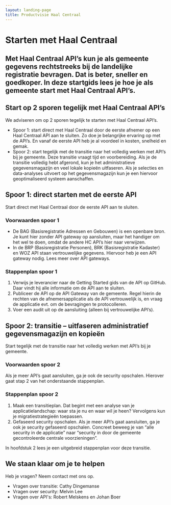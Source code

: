 ```yaml
---
layout: landing-page
title: Productvisie Haal Centraal
---
```

# Starten met Haal Centraal

## Met Haal Centraal API’s kun je als gemeente gegevens rechtstreeks bij de landelijke registratie bevragen. Dat is beter, sneller en goedkoper. In deze startgids lees je hoe je als gemeente start met Haal Centraal API’s.<br>
   
## Start op 2 sporen tegelijk met Haal Centraal API’s  
We adviseren om op 2 sporen tegelijk te starten met Haal Centraal API’s.
   
* Spoor 1: start direct met Haal Centraal door de eerste afnemer op een Haal Centraal API aan te sluiten. Zo doe je belangrijke ervaring op met de API’s. En vanaf de eerste API heb je al voordeel in kosten, snelheid en gemak. 
* Spoor 2: start tegelijk met de transitie naar het volledig werken met API’s bij je gemeente. Deze transitie vraagt tijd en voorbereiding. Als je de transitie volledig hebt afgerond, kun je het administratieve gegevensmagazijn en veel lokale kopieën uitfaseren. Als je selecties en data-analyses uitvoert op het gegevensmagazijn kun je een hiervoor geoptimaliseerd systeem aanschaffen.
   
## Spoor 1: direct starten met de eerste API 
Start direct met Haal Centraal door de eerste API aan te sluiten.  
   
### Voorwaarden spoor 1
   
* De BAG (Basisregistratie Adressen en Gebouwen) is een openbare bron. Je kunt hier zonder API gateway op aansluiten, maar het handiger om het wel te doen, omdat de andere HC API’s hier naar verwijzen.  
* In de BRP (Basisregistratie Personen), BRK (Basisregistratie Kadaster) en WOZ API staan vertrouwelijke gegevens. Hiervoor heb je een API gateway nodig. Lees meer over API gateways.
   
### Stappenplan spoor 1
1.	Verwijs je leverancier naar de Getting Started gids van de API op GitHub. Daar vindt hij alle informatie om de API aan te sluiten.
2.	Publiceer de API op de API Gateway van de gemeente. Regel hierin de rechten van de afnemersapplicatie als de API vertrouwelijk is, en vraag de applicatie evt. om de bevragingen te protocolleren.
3.	Voer een audit uit op de aansluiting (alleen bij vertrouwelijke API’s).
    
## Spoor 2: transitie – uitfaseren administratief gegevensmagazijn en kopieën
Start tegelijk met de transitie naar het volledig werken met API’s bij je gemeente.
   
### Voorwaarden spoor 2
Als je meer API’s gaat aansluiten, ga je ook de security opschalen. Hierover gaat stap 2 van het onderstaande stappenplan.
   
### Stappenplan spoor 2
   
1.	Maak een transitieplan. Dat begint met een analyse van je applicatielandschap: waar sta je nu en waar wil je heen? Vervolgens kun je migratiestrategieën toepassen. 
2.	Gefaseerd security opschalen. Als je meer API’s gaat aansluiten, ga je ook je security gefaseerd opschalen. Concreet beweeg je van “alle security in de applicatie” naar “security in door de gemeente gecontroleerde centrale voorzieningen”.
    
In hoofdstuk 2 lees je een uitgebreid stappenplan voor deze transitie.
    
## We staan klaar om je te helpen 
Heb je vragen? Neem contact met ons op.
    
* Vragen over transitie: Cathy Dingemanse	
* Vragen over security: Melvin Lee	
* Vragen over API's: Robert Melskens en Johan Boer
